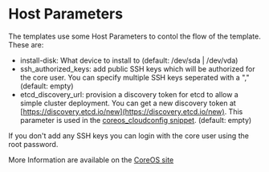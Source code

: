 # Host Parameters

The templates use some Host Parameters to contol the flow of the template. These are:

* install-disk: What device to install to (default: /dev/sda | /dev/vda)
* ssh_authorized_keys: add public SSH keys which will be authorized for the core user. You can specify multiple SSH keys seperated with a "," (default: empty)
* etcd_discovery_url: provision a discovery token for etcd to allow a simple cluster deployment. You can get a new discovery token at [https://discovery.etcd.io/new](https://discovery.etcd.io/new). This parameter is used in the [coreos_cloudconfig snippet](https://github.com/theforeman/community-templates/blob/develop/snippets/coreos_cloudconfig.erb). (default: empty)

If you don't add any SSH keys you can login with the core user using the root password.

More Information are available on the [CoreOS site](https://coreos.com/docs/cluster-management/setup/cloudinit-cloud-config)
